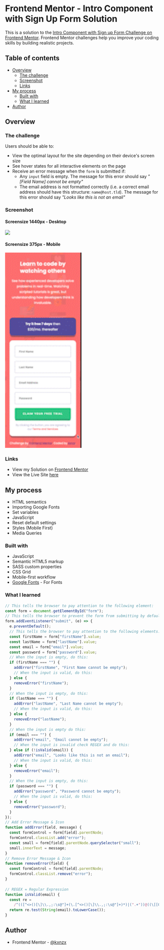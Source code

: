 # Frontend Mentor - Intro Component with Sign Up Form Solution

This is a solution to the [Intro Component with Sign up Form Challenge on Frontend Mentor](https://www.frontendmentor.io/challenges/intro-component-with-signup-form-5cf91bd49edda32581d28fd1). Frontend Mentor challenges help you improve your coding skills by building realistic projects.

## Table of contents

- [Overview](#overview)
  - [The challenge](#the-challenge)
  - [Screenshot](#screenshot)
  - [Links](#links)
- [My process](#my-process)
  - [Built with](#built-with)
  - [What I learned](#what-i-learned)
- [Author](#author)

## Overview

### The challenge

Users should be able to:

- View the optimal layout for the site depending on their device's screen size
- See hover states for all interactive elements on the page
- Receive an error message when the `form` is submitted if:
  - Any `input` field is empty. The message for this error should say _"[Field Name] cannot be empty"_
  - The email address is not formatted correctly (i.e. a correct email address should have this structure: `name@host.tld`). The message for this error should say _"Looks like this is not an email"_

### Screenshot

#### Screensize 1440px - Desktop

<img src="images/Desktop.gif"  width="250">

#### Screensize 375px - Mobile

<img src="images/Mobile.gif"  width="250">

### Links

- View my Solution on [Frontend Mentor]()
- View the Live Site [here]()

## My process

- HTML semantics
- Importing Google Fonts
- Set variables
- JavaScript
- Reset default settings
- Styles (Mobile First)
- Media Queries

### Built with

- JavaScript
- Semantic HTML5 markup
- SASS custom properties
- CSS Grid
- Mobile-first workflow
- [Google Fonts](https://fonts.google.com/) - For Fonts

### What I learned

```js
// This tells the browser to pay attention to the following element:
const form = document.getElementById("form");
// This tells the browser to prevent the form from submitting by default:
form.addEventListener("submit", (e) => {
  e.preventDefault();
  // This tells the browser to pay attention to the following elements:
  const firstName = form["firstName"].value;
  const lastName = form["lastName"].value;
  const email = form["email"].value;
  const password = form["password"].value;
  // When the input is empty, do this:
  if (firstName === "") {
    addError("firstName", "First Name cannot be empty");
    // When the input is valid, do this:
  } else {
    removeError("firstName");
  }
  // When the input is empty, do this:
  if (lastName === "") {
    addError("lastName", "Last Name cannot be empty");
    // When the input is valid, do this:
  } else {
    removeError("lastName");
  }
  // When the input is empty do this:
  if (email === "") {
    addError("email", "Email cannot be empty");
    // When the input is invalid check REGEX and do this:
  } else if (!isValid(email)) {
    addError("email", "Looks like this is not an email");
    // When the input is valid, do this:
  } else {
    removeError("email");
  }
  // When the input is empty, do this:
  if (password === "") {
    addError("password", "Password cannot be empty");
    // When the input is valid, do this:
  } else {
    removeError("password");
  }
});
// Add Error Message & Icon
function addError(field, message) {
  const formControl = form[field].parentNode;
  formControl.classList.add("error");
  const small = form[field].parentNode.querySelector("small");
  small.innerText = message;
}
// Remove Error Message & Icon
function removeError(field) {
  const formControl = form[field].parentNode;
  formControl.classList.remove("error");
}

// REGEX = Regular Expression
function isValid(email) {
  const re =
    /^(([^<>()[\]\\.,;:\s@"]+(\.[^<>()[\]\\.,;:\s@"]+)*)|(".+"))@((\[[0-9]{1,3}\.[0-9]{1,3}\.[0-9]{1,3}\.[0-9]{1,3}\])|(([a-zA-Z\-0-9]+\.)+[a-zA-Z]{2,}))$/;
  return re.test(String(email).toLowerCase());
}
```

## Author

- Frontend Mentor - [@kxnzx](https://www.frontendmentor.io/profile/kxnzx)
